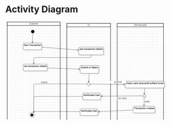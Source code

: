 
# Activity Diagram

![Activity Diagram](../main/resources/META-INF/resources/images/easybank-activity.png)